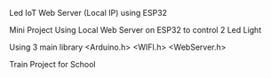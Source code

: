 Led IoT Web Server (Local IP) using ESP32

Mini Project Using Local Web Server on ESP32 to control 2 Led Light 

Using 3 main library
<Arduino.h>
<WIFI.h>
<WebServer.h>

Train Project for School

